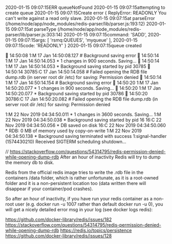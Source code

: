 2020-01-15 09:07:15ERR queueNotFound
2020-01-15 09:07:15attempting to create queue
2020-01-15 09:07:15Create error { ReplyError: READONLY You can't write against a read only slave.
2020-01-15 09:07:15at parseError (/home/node/app/node_modules/redis-parser/lib/parser.js:193:12)
2020-01-15 09:07:15at parseType (/home/node/app/node_modules/redis-parser/lib/parser.js:303:14)
2020-01-15 09:07:15command: 'SADD',
2020-01-15 09:07:15args: [ 'rsmq:QUEUES', 'myqueue' ],
2020-01-15 09:07:15code: 'READONLY' }
2020-01-15 09:07:15queue created


14:50:08
1:M 17 Jan 14:50:08.127 # Background saving error

14:50:14
1:M 17 Jan 14:50:14.053 * 1 changes in 900 seconds. Saving...

14:50:14
1:M 17 Jan 14:50:14.053 * Background saving started by pid 30785

14:50:14
30785:C 17 Jan 14:50:14.058 # Failed opening the RDB file dump.rdb (in server root dir /etc) for saving: Permission denied

14:50:14
1:M 17 Jan 14:50:14.154 # Background saving error

14:50:20
1:M 17 Jan 14:50:20.077 * 1 changes in 900 seconds. Saving...

14:50:20
1:M 17 Jan 14:50:20.077 * Background saving started by pid 30786

14:50:20
30786:C 17 Jan 14:50:20.082 # Failed opening the RDB file dump.rdb (in server root dir /etc) for saving: Permission denied

1:M 22 Nov 2019 04:34:50.011 * 1 changes in 3600 seconds. Saving...
1:M 22 Nov 2019 04:34:50.038 * Background saving started by pid 16
16:C 22 Nov 2019 04:34:50.056 * DB saved on disk
16:C 22 Nov 2019 04:34:50.060 * RDB: 0 MB of memory used by copy-on-write
1:M 22 Nov 2019 04:34:50.138 * Background saving terminated with success
1:signal-handler (1574430210) Received SIGTERM scheduling shutdown...

// https://stackoverflow.com/questions/54314795/redis-permission-denied-while-opening-dump-rdb
After an hour of inactivity Redis will try to dump the memory db to disk.

Redis from the official redis image tries to write the .rdb file in the containers /data folder, which is rather unfortunate, as it is a root-owned folder and it is a non-persistent location too (data written there will disappear if your container/pod crashes).

So after an hour of inactivity, if you have run your redis container as a non-root user (e.g. docker run -u 1007 rather than default docker run -u 0), you will get a nicely detailed error msg in your log (see docker logs redis):

https://github.com/docker-library/redis/issues/182
https://stackoverflow.com/questions/54314795/redis-permission-denied-while-opening-dump-rdb
https://redis.io/topics/persistence
https://github.com/docker-library/redis/issues/128